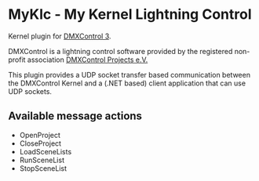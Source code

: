 # MyKlc - My Kernel Lightning Control

Kernel plugin for [DMXControl 3](https://www.dmxcontrol.de/en/).

DMXControl is a lightning control software provided by the registered non-profit association [DMXControl Projects e.V.](https://dmxcontrol-projects.org/en/)

This plugin provides a UDP socket transfer based communication between the DMXControl Kernel and a (.NET based) client application that can use UDP sockets.

## Available message actions

- OpenProject
- CloseProject
- LoadSceneLists
- RunSceneList
- StopSceneList
